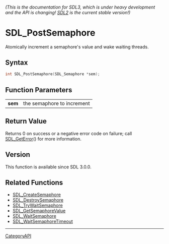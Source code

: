 ###### (This is the documentation for SDL3, which is under heavy development and the API is changing! [SDL2](https://wiki.libsdl.org/SDL2/) is the current stable version!)
# SDL_PostSemaphore

Atomically increment a semaphore's value and wake waiting threads.

## Syntax

```c
int SDL_PostSemaphore(SDL_Semaphore *sem);

```

## Function Parameters

|             |                            |
| ----------- | -------------------------- |
| **sem**     | the semaphore to increment |

## Return Value

Returns 0 on success or a negative error code on failure; call
[SDL_GetError](SDL_GetError)() for more information.

## Version

This function is available since SDL 3.0.0.

## Related Functions

* [SDL_CreateSemaphore](SDL_CreateSemaphore)
* [SDL_DestroySemaphore](SDL_DestroySemaphore)
* [SDL_TryWaitSemaphore](SDL_TryWaitSemaphore)
* [SDL_GetSemaphoreValue](SDL_GetSemaphoreValue)
* [SDL_WaitSemaphore](SDL_WaitSemaphore)
* [SDL_WaitSemaphoreTimeout](SDL_WaitSemaphoreTimeout)

----
[CategoryAPI](CategoryAPI)

